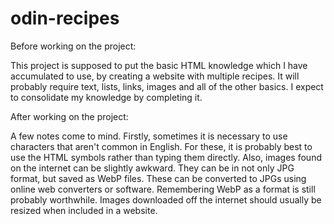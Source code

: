 # odin-recipes
Before working on the project: 

This project is supposed to put the basic HTML knowledge which I have accumulated to use, by creating a website with multiple recipes. It will probably require text, lists, links, images and all of the other basics. I expect to consolidate my knowledge by completing it.

After working on the project:

A few notes come to mind. Firstly, sometimes it is necessary to use characters that aren't common in English. For these, it is probably best to use the HTML symbols rather than typing them directly. Also, images found on the internet can be slightly awkward. They can be in not only JPG format, but saved as WebP files. These can be converted to JPGs using online web converters or software. Remembering WebP as a format is still probably worthwhile. Images downloaded off the internet should usually be resized when included in a website.
